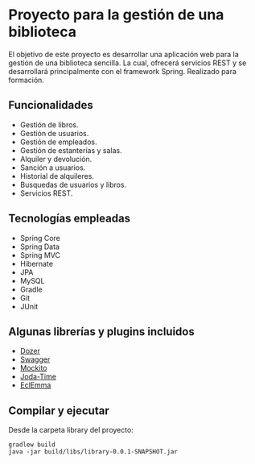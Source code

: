 # Proyecto para la gestión de una biblioteca
El objetivo de este proyecto es desarrollar una aplicación web para la gestión de una biblioteca sencilla. La cual, ofrecerá servicios REST y se desarrollará principalmente con el framework Spring.
Realizado para formación.

## Funcionalidades
- Gestión de libros.
- Gestión de usuarios.
- Gestión de empleados.
- Gestión de estanterías y salas.
- Alquiler y devolución.
- Sanción a usuarios.
- Historial de alquileres.
- Busquedas de usuarios y libros.
- Servicios REST.

## Tecnologías empleadas
- Spring Core
- Spring Data
- Spring MVC
- Hibernate
- JPA
- MySQL
- Gradle
- Git
- JUnit

## Algunas librerías y plugins incluidos 
- [Dozer](http://dozer.sourceforge.net/)
- [Swagger](http://swagger.io/)
- [Mockito](http://mockito.org/)
- [Joda-Time](http://www.joda.org/joda-time/)
- [EclEmma](http://www.eclemma.org/)

## Compilar y ejecutar
Desde la carpeta library del proyecto:
```
gradlew build
java -jar build/libs/library-0.0.1-SNAPSHOT.jar
```
